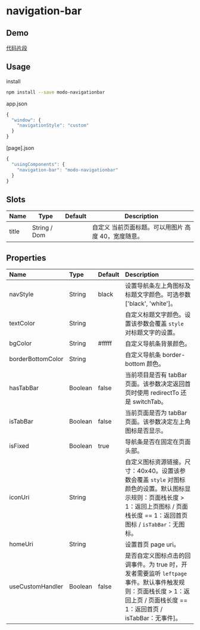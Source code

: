 # navigation-bar

## Demo
[代码片段](https://developers.weixin.qq.com/s/5r2LTumS7d44)

## Usage
install
```bash
npm install --save modo-navigationbar
```
app.json
```js
{
  "window": {
    "navigationStyle": "custom"
  }
}
```
[page].json
```js
{
  "usingComponents": {
    "navigation-bar": "modo-navigationbar"
  }
}
```

## Slots

| Name             | Type           | Default        | Description              |
| ---------------- |----------------|----------------| -------------------------|
| title            | String / Dom   |                | 自定义 当前页面标题。可以用图片 高度 40，宽度随意。|

## Properties

| Name              | Type           | Default        | Description              |
| :---------------- |:---------------|:---------------|:-------------------------|
| navStyle             | String         | black          | 设置导航条左上角图标及标题文字颜色。可选参数 ['black', 'white']。|
| textColor         | String         |                | 自定义标题文字颜色。设置该参数会覆盖 `style` 对标题文字的设置。|
| bgColor           | String         | #fffff         | 自定义导航条背景颜色。|
| borderBottomColor | String         |                | 自定义导航条 border-bottom 颜色。|
| hasTabBar         | Boolean        | false          | 当前项目是否有 tabBar 页面。该参数决定返回首页时使用 redirectTo 还是 switchTab。|
| isTabBar          | Boolean        | false          | 当前页面是否为 tabBar 页面。该参数决定左上角图标是否显示。|
| isFixed           | Boolean        | true           | 导航条是否在固定在页面头部。|
| iconUri           | String         |                | 自定义图标资源链接。尺寸：40x40。设置该参数会覆盖 `style` 对图标颜色的设置。默认图标显示规则：页面栈长度 > 1：返回上页图标 / 页面栈长度 == 1：返回首页图标 / `isTabBar`：无图标。|
| homeUri           | String         |                | 设置首页 page uri。|
| useCustomHandler  | Boolean        | false          | 是否自定义图标点击的回调事件。为 true 时，开发者需要监听 `leftpage` 事件。默认事件触发规则：页面栈长度 > 1：返回上页 / 页面栈长度 == 1：返回首页 / isTabBar：无事件]。|
